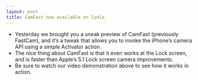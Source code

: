 ```yaml
---
layout: post
title: CamFast now available on Cydia
---
```

* Yesterday we brought you a sneak preview of CamFast (previously FastCam), and it’s a tweak that allows you to invoke the iPhone’s camera API using a simple Activator action.
* The nice thing about CamFast is that it even works at the Lock screen, and is faster than Apple’s 5.1 Lock screen camera improvements.
* Be sure to watch our video demonstration above to see how it works in action.

